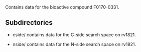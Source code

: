 Contains data for the bioactive compound F0170-0331.

## Subdirectories

- cside/ contains data for the C-side search space on rv1821.

- nside/ contains data for the N-side search space on rv1821.

